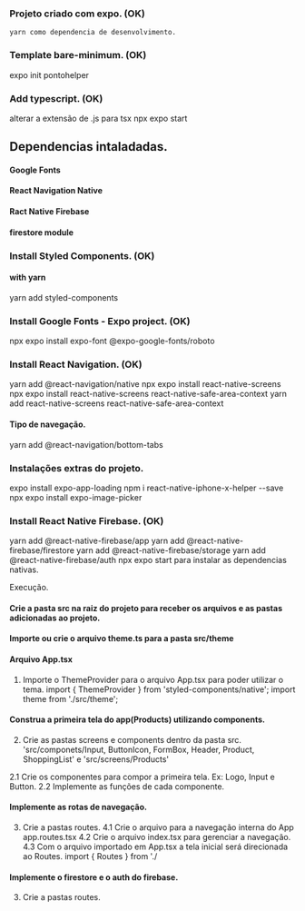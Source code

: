 ### Projeto criado com expo. (OK)
    yarn como dependencia de desenvolvimento.

### Template bare-minimum.  (OK)
expo init pontohelper

### Add typescript.  (OK)
alterar a extensão de .js para tsx
npx expo start

## Dependencias intaladadas.
<!-- # NativeBase -->
#### Google Fonts
<!-- # Expo Vector Icons -->
#### React Navigation Native
#### Ract Native Firebase
  #### firestore module
  <!-- # authentication module -->

### Install Styled Components. (OK)
#### with yarn
yarn add styled-components

### Install Google Fonts - Expo project. (OK)
npx expo install expo-font @expo-google-fonts/roboto

### Install React Navigation. (OK)
yarn add @react-navigation/native
npx expo install react-native-screens
npx expo install react-native-screens react-native-safe-area-context
yarn add react-native-screens react-native-safe-area-context
  #### Tipo de navegação.
  yarn add @react-navigation/bottom-tabs

### Instalações extras do projeto.
expo install expo-app-loading
npm i react-native-iphone-x-helper --save
npx expo install expo-image-picker

### Install React Native Firebase. (OK)
yarn add @react-native-firebase/app
yarn add @react-native-firebase/firestore
yarn add @react-native-firebase/storage
yarn add @react-native-firebase/auth
npx expo start para instalar as dependencias nativas.


Execução.
#### Crie a pasta src na raiz do projeto para receber os arquivos e as pastas adicionadas ao projeto.

#### Importe ou crie o arquivo theme.ts para a pasta src/theme

#### Arquivo App.tsx
1. Importe o ThemeProvider para o arquivo App.tsx para poder utilizar o tema.
import { ThemeProvider } from 'styled-components/native';
import theme from './src/theme';
<!-- <ThemeProvider theme={theme}>
</ThemeProvider> -->

#### Construa a primeira tela do app(Products) utilizando components.
2. Crie as pastas screens e components dentro da pasta src.
  'src/componets/Input, ButtonIcon, FormBox, Header, Product, ShoppingList' e 'src/screens/Products'

  2.1 Crie os componentes para compor a primeira tela.
  Ex: Logo, Input e Button.
  2.2 Implemente as funções de cada componente.

#### Implemente as rotas de navegação.
3. Crie a pastas routes.
 4.1 Crie o arquivo para a navegação interna do App app.routes.tsx 
 4.2 Crie o arquivo index.tsx para gerenciar a navegação.
 4.3 Com o arquivo importado em App.tsx a tela inicial será direcionada ao Routes.
 import { Routes } from './

 #### Implemente o firestore e o auth do firebase.
3. Crie a pastas routes.